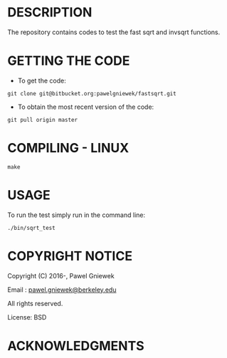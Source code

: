 DESCRIPTION
==================================================
The repository contains codes to test
the fast sqrt and invsqrt functions. 

GETTING THE CODE
==================================================
* To get the code:
```
git clone git@bitbucket.org:pawelgniewek/fastsqrt.git
```

* To obtain the most recent version of the code:
```
git pull origin master
```


COMPILING - LINUX
==================================================
```
make
```


USAGE
=====
To run the test simply run in the command line:
```
./bin/sqrt_test
```

COPYRIGHT NOTICE
================
Copyright (C) 2016-,  Pawel Gniewek

Email  : pawel.gniewek@berkeley.edu

All rights reserved.

License: BSD

ACKNOWLEDGMENTS
===============

